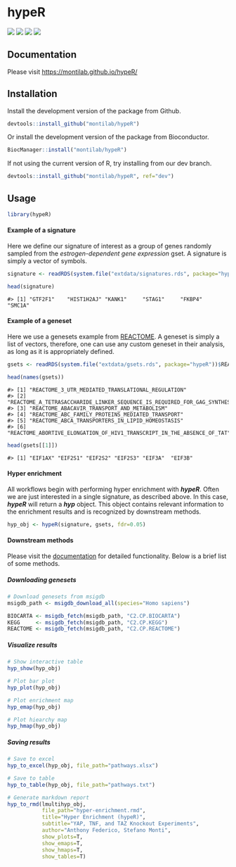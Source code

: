 
<!-- README.md is generated from README.Rmd. Please edit that file -->

# hypeR

[![](https://img.shields.io/badge/bioconductor-3.9-3a6378.svg)](https://doi.org/doi:10.18129/B9.bioc.hypeR)
[![](https://img.shields.io/badge/platforms-linux%20%7C%20osx%20%7C%20win-2a89a1.svg)](https://bioconductor.org/checkResults/3.9/bioc-LATEST/hypeR/)
[![](https://img.shields.io/badge/lifecycle-maturing-4ba598.svg)](https://www.tidyverse.org/lifecycle/#maturing)
[![](https://img.shields.io/github/last-commit/montilab/hypeR.svg)](https://github.com/montilab/hypeR/commits/master)

## Documentation

Please visit <https://montilab.github.io/hypeR/>

## Installation

Install the development version of the package from Github.

``` r
devtools::install_github("montilab/hypeR")
```

Or install the development version of the package from Bioconductor.

``` r
BiocManager::install("montilab/hypeR")
```

If not using the current version of R, try installing from our dev
branch.

``` r
devtools::install_github("montilab/hypeR", ref="dev")
```

## Usage

``` r
library(hypeR)
```

#### Example of a signature

Here we define our signature of interest as a group of genes randomly
sampled from the *estrogen-dependent gene expression* gset. A signature
is simply a vector of
symbols.

``` r
signature <- readRDS(system.file("extdata/signatures.rds", package="hypeR"))$signature
```

``` r
head(signature)
```

    #> [1] "GTF2F1"    "HIST1H2AJ" "KANK1"     "STAG1"     "FKBP4"     "SMC1A"

#### Example of a geneset

Here we use a genesets example from [REACTOME](https://reactome.org/). A
geneset is simply a list of vectors, therefore, one can use any custom
geneset in their analysis, as long as it is appropriately
defined.

``` r
gsets <- readRDS(system.file("extdata/gsets.rds", package="hypeR"))$REACTOME
```

``` r
head(names(gsets))
```

    #> [1] "REACTOME_3_UTR_MEDIATED_TRANSLATIONAL_REGULATION"                        
    #> [2] "REACTOME_A_TETRASACCHARIDE_LINKER_SEQUENCE_IS_REQUIRED_FOR_GAG_SYNTHESIS"
    #> [3] "REACTOME_ABACAVIR_TRANSPORT_AND_METABOLISM"                              
    #> [4] "REACTOME_ABC_FAMILY_PROTEINS_MEDIATED_TRANSPORT"                         
    #> [5] "REACTOME_ABCA_TRANSPORTERS_IN_LIPID_HOMEOSTASIS"                         
    #> [6] "REACTOME_ABORTIVE_ELONGATION_OF_HIV1_TRANSCRIPT_IN_THE_ABSENCE_OF_TAT"

``` r
head(gsets[[1]])
```

    #> [1] "EIF1AX" "EIF2S1" "EIF2S2" "EIF2S3" "EIF3A"  "EIF3B"

#### Hyper enrichment

All workflows begin with performing hyper enrichment with ***hypeR***.
Often we are just interested in a single signature, as described above.
In this case, ***hypeR*** will return a ***hyp*** object. This object
contains relevant information to the enrichment results and is
recognized by downstream methods.

``` r
hyp_obj <- hypeR(signature, gsets, fdr=0.05)
```

#### Downstream methods

Please visit the [documentation](https://montilab.github.io/hypeR/) for
detailed functionality. Below is a brief list of some methods.

##### Downloading genesets

``` r
# Download genesets from msigdb
msigdb_path <- msigdb_download_all(species="Homo sapiens")

BIOCARTA <- msigdb_fetch(msigdb_path, "C2.CP.BIOCARTA")
KEGG     <- msigdb_fetch(msigdb_path, "C2.CP.KEGG")
REACTOME <- msigdb_fetch(msigdb_path, "C2.CP.REACTOME")
```

##### Visualize results

``` r
# Show interactive table
hyp_show(hyp_obj)

# Plot bar plot
hyp_plot(hyp_obj)

# Plot enrichment map
hyp_emap(hyp_obj)

# Plot hiearchy map
hyp_hmap(hyp_obj)
```

##### Saving results

``` r
# Save to excel
hyp_to_excel(hyp_obj, file_path="pathways.xlsx")

# Save to table
hyp_to_table(hyp_obj, file_path="pathways.txt")

# Generate markdown report
hyp_to_rmd(lmultihyp_obj,
           file_path="hyper-enrichment.rmd",
           title="Hyper Enrichment (hypeR)",
           subtitle="YAP, TNF, and TAZ Knockout Experiments",
           author="Anthony Federico, Stefano Monti",
           show_plots=T,
           show_emaps=T,
           show_hmaps=T,
           show_tables=T)
```
